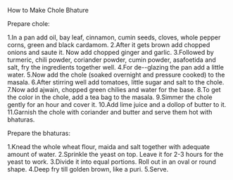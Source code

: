 How to Make Chole Bhature

Prepare chole:

1.In a pan add oil, bay leaf, cinnamon, cumin seeds, cloves, whole pepper corns, green and black cardamom.
2.After it gets brown add chopped onions and saute it. Now add chopped ginger and garlic.
3.Followed by turmeric, chili powder, coriander powder, cumin powder, asafoetida and salt, fry the ingredients together well.
4.For de--glazing the pan add a little water.
5.Now add the chole (soaked overnight and pressure cooked) to the masala.
6.After stirring well add tomatoes, little sugar and salt to the chole.
7.Now add ajwain, chopped green chilies and water for the base.
8.To get the color in the chole, add a tea bag to the masala.
9.Simmer the chole gently for an hour and cover it.
10.Add lime juice and a dollop of butter to it.
11.Garnish the chole with coriander and butter and serve them hot with bhaturas.

Prepare the bhaturas:

1.Knead the whole wheat flour, maida and salt together with adequate amount of water.
2.Sprinkle the yeast on top. Leave it for 2-3 hours for the yeast to work.
3.Divide it into equal portions. Roll out in an oval or round shape.
4.Deep fry till golden brown, like a puri.
5.Serve.